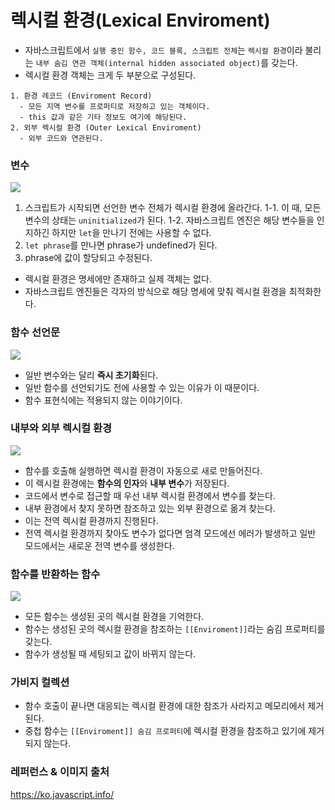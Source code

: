 # 렉시컬 환경(Lexical Enviroment)

- 자바스크립트에서 `실행 중인 함수, 코드 블록, 스크립트 전체`는 `렉시컬 환경`이라 불리는 `내부 숨김 연관 객체(internal hidden associated object)`를 갖는다.
- 렉시컬 환경 객체는 크게 두 부분으로 구성된다.

```
1. 환경 레코드 (Enviroment Record)
  - 모든 지역 변수를 프로퍼티로 저장하고 있는 객체이다.
  - this 값과 같은 기타 정보도 여기에 해당된다.
2. 외부 렉시컬 환경 (Outer Lexical Enviroment)
  - 외부 코드와 연관된다.
```

### 변수

![](https://i.imgur.com/WB6HGvk.png)

1. 스크립트가 시작되면 선언한 변수 전체가 렉시컬 환경에 올라간다.
   1-1. 이 때, 모든 변수의 상태는 `uninitialized`가 된다.
   1-2. 자바스크립트 엔진은 해당 변수들을 인지하긴 하지만 `let`을 만나기 전에는 사용할 수 없다.
2. `let phrase`를 만나면 phrase가 undefined가 된다.
3. phrase에 값이 할당되고 수정된다.

- 렉시컬 환경은 명세에만 존재하고 실제 객체는 없다.
- 자바스크립트 엔진들은 각자의 방식으로 해당 명세에 맞춰 렉시컬 환경을 최적화한다.

### 함수 선언문

![](https://i.imgur.com/xVeu0wL.png)

- 일반 변수와는 달리 **즉시 초기화**된다.
- 일반 함수를 선언되기도 전에 사용할 수 있는 이유가 이 때문이다.
- 함수 표현식에는 적용되지 않는 이야기이다.

### 내부와 외부 렉시컬 환경

![](https://i.imgur.com/GXoVSiT.png)

- 함수를 호출해 실행하면 렉시컬 환경이 자동으로 새로 만들어진다.
- 이 렉시컬 환경에는 **함수의 인자**와 **내부 변수**가 저장된다.
- 코드에서 변수로 접근할 때 우선 내부 렉시컬 환경에서 변수를 찾는다.
- 내부 환경에서 찾지 못하면 참조하고 있는 외부 환경으로 옮겨 찾는다.
- 이는 전역 렉시컬 환경까지 진행된다.
- 전역 렉시컬 환경까지 찾아도 변수가 없다면 엄격 모드에선 에러가 발생하고 일반 모드에서는 새로운 전역 변수를 생성한다.

### 함수를 반환하는 함수

![](https://i.imgur.com/ISiv0fB.png)

- 모든 함수는 생성된 곳의 렉시컬 환경을 기억한다.
- 함수는 생성된 곳의 렉시컬 환경을 참조하는 `[[Enviroment]]`라는 숨김 프로퍼티를 갖는다.
- 함수가 생성될 때 세팅되고 값이 바뀌지 않는다.

### 가비지 컬렉션

- 함수 호출이 끝나면 대응되는 렉시컬 환경에 대한 참조가 사라지고 메모리에서 제거된다.
- 중첩 함수는 `[[Enviroment]] 숨김 프로퍼티`에 렉시컬 환경을 참조하고 있기에 제거되지 않는다.

### 레퍼런스 & 이미지 출처

https://ko.javascript.info/
